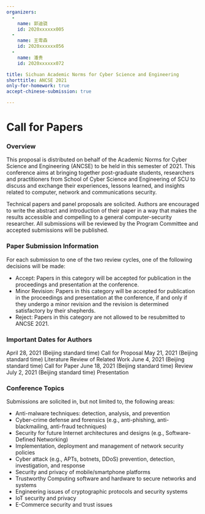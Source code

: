 ```yaml
---
organizers:
  -
    name: 郭迪骁
    id: 2020xxxxxx005
  -
    name: 王雩森
    id: 2020xxxxxx056
  -
    name: 潘贵
    id: 2020xxxxxx072

title: Sichuan Academic Norms for Cyber Science and Engineering
shorttitle: ANCSE 2021
only-for-homework: true
accept-chinese-submission: true

---
```


# Call for Papers

### Overview

This proposal is distributed on behalf of the Academic Norms for Cyber Science and Engineering (ANCSE) to be held in this semester of 2021. This conference aims at bringing together post-graduate students, researchers and practitioners from School of Cyber Science and Engineering of SCU to discuss and exchange their experiences, lessons learned, and insights related to computer, network and communications security.

Technical papers and panel proposals are solicited. Authors are encouraged to write the abstract and introduction of their paper in a way that makes the results accessible and compelling to a general computer-security researcher. All submissions will be reviewed by the Program Committee and accepted submissions will be published.

### Paper Submission Information

For each submission to one of the two review cycles, one of the following decisions will be made:
- Accept: Papers in this category will be accepted for publication in the proceedings and presentation at the conference.
- Minor Revision: Papers in this category will be accepted for publication in the proceedings and presentation at the conference, if and only if they undergo a minor revision and the revision is determined satisfactory by their shepherds.
- Reject: Papers in this category are not allowed to be resubmitted to ANCSE 2021.

### Important Dates for Authors

April 28, 2021 (Beijing standard time)  Call for Proposal
May 21, 2021 (Beijing standard time)  Literature Review of Related Work
June 4, 2021 (Beijing standard time)  Call for Paper
June 18, 2021 (Beijing standard time) Review
July 2, 2021 (Beijing standard time)  Presentation

### Conference Topics

Submissions are solicited in, but not limited to, the following areas:
- Anti-malware techniques: detection, analysis, and prevention
- Cyber-crime defense and forensics (e.g., anti-phishing, anti-blackmailing, anti-fraud techniques)
- Security for future Internet architectures and designs (e.g., Software-Defined Networking)
- Implementation, deployment and management of network security policies
- Cyber attack (e.g., APTs, botnets, DDoS) prevention, detection, investigation, and response
- Security and privacy of mobile/smartphone platforms
- Trustworthy Computing software and hardware to secure networks and systems
- Engineering issues of cryptographic protocols and security systems
- IoT security and privacy
- E-Commerce security and trust issues
